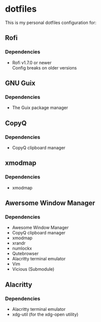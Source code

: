 # dotfiles

This is my personal dotfiles configuration for:

## Rofi

### Dependencies

+ Rofi v1.7.0 or newer<br>
  Config breaks on older versions

## GNU Guix

### Dependencies

+ The Guix package manager

## CopyQ

### Dependencies

+ CopyQ clipboard manager

## xmodmap

### Dependencies

+ xmodmap

## Awersome Window Manager

### Dependencies

+ Awesome Window Manager
+ CopyQ clipboard manager
+ xmodmap
+ xrandr
+ numlockx
+ Qutebrowser
+ Alacritty terminal emulator
+ Vim
+ Vicious (Submodule)

## Alacritty

### Dependencies

+ Alacritty terminal emulator
+ xdg-util (for the xdg-open utility)
